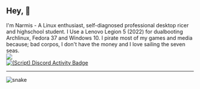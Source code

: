 ## Hey, 👋

I'm Narmis - A Linux enthusiast, self-diagnosed professional desktop ricer and highschool student. I Use a Lenovo Legion 5 (2022) for dualbooting Archlinux, Fedora 37 and Windows 10. I pirate most of my games and media because; bad corpos, I don't have the money and I love sailing the seven seas.\
[![](https://skillicons.dev/icons?i=python,cpp,bash,html,css,linux,neovim)](https://skillicons.dev)\
[![(Script) Discord Activity Badge](https://badgen.net/badge/Online/Ricing...?color=61d800&labelColor=61d800&icon=discord)](https://github.com/Narmis-E/narmis-e)

---

![snake](https://raw.githubusercontent.com/Narmis-E/Narmis-E/output/output/github-snake-dark.svg)
